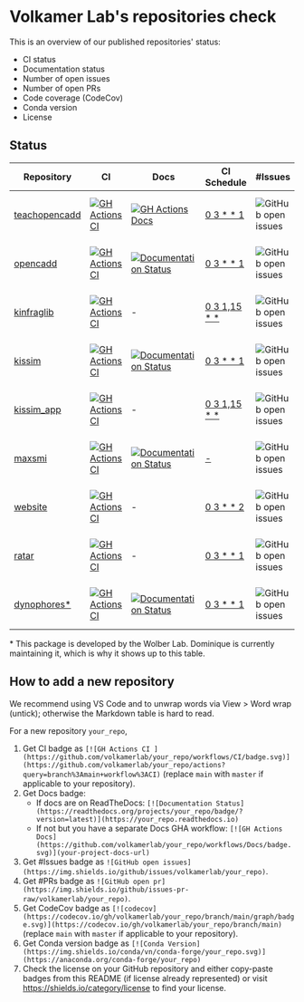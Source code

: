 # Volkamer Lab's repositories check

This is an overview of our published repositories' status:
- CI status
- Documentation status
- Number of open issues
- Number of open PRs
- Code coverage (CodeCov)
- Conda version
- License

## Status

| Repository | CI | Docs | CI Schedule | #Issues | #PRs | CodeCov | Conda | Licence | Maintainer |
|---|---|---|---|---|---|---|---|---|---|
| [teachopencadd](https://github.com/volkamerlab/teachopencadd) | [![GH Actions CI](https://github.com/volkamerlab/teachopencadd/workflows/CI/badge.svg)](https://github.com/volkamerlab/teachopencadd/actions?query=branch%3Amaster+workflow%3ACI)     | [![GH Actions Docs](https://github.com/volkamerlab/teachopencadd/workflows/Docs/badge.svg)](https://projects.volkamerlab.org/teachopencadd/) | [0 3 * * 1](https://github.com/volkamerlab/teachopencadd/blob/master/.github/workflows/ci.yml)    | ![GitHub open issues](https://img.shields.io/github/issues/volkamerlab/teachopencadd)   | ![GitHub open pr](https://img.shields.io/github/issues-pr-raw/volkamerlab/teachopencadd)   | -                                                                                                                                                | [![Conda Version](https://img.shields.io/conda/vn/conda-forge/opencadd.svg)](https://anaconda.org/conda-forge/opencadd)           | [![License: CC BY 4.0](https://img.shields.io/badge/License-CC%20BY%204.0-lightgrey.svg)](https://creativecommons.org/licenses/by/4.0/) | @dominiquesydow |
| [opencadd](https://github.com/volkamerlab/opencadd)           | [![GH Actions CI](https://github.com/volkamerlab/opencadd/workflows/CI/badge.svg)](https://github.com/volkamerlab/opencadd/actions?query=branch%3Amaster)                             | [![Documentation Status](https://readthedocs.org/projects/opencadd/badge/?version=latest)](https://opencadd.readthedocs.io)                  | [0 3 * * 1](https://github.com/volkamerlab/opencadd/blob/master/.github/workflows/ci.yaml)        | ![GitHub open issues](https://img.shields.io/github/issues/volkamerlab/opencadd)        | ![GitHub open pr](https://img.shields.io/github/issues-pr-raw/volkamerlab/opencadd)        | [![codecov](https://codecov.io/gh/volkamerlab/opencadd/branch/master/graph/badge.svg)](https://codecov.io/gh/volkamerlab/opencadd/branch/master) | [![Conda Version](https://img.shields.io/conda/vn/conda-forge/teachopencadd.svg)](https://anaconda.org/conda-forge/teachopencadd) | [![License](https://img.shields.io/badge/License-MIT-blue.svg)](https://opensource.org/licenses/MIT)                                    | @dominiquesydow |
| [kinfraglib](https://github.com/volkamerlab/kinfraglib)       | [![GH Actions CI](https://github.com/volkamerlab/kinfraglib/workflows/CI/badge.svg)](https://github.com/volkamerlab/kinfraglib/actions?query=branch%3Amaster+workflow%3ACI)           | -                                                                                                                                            | [0 3 1,15 * *](https://github.com/volkamerlab/KinFragLib/blob/master/.github/workflows/ci.yml)    | ![GitHub open issues](https://img.shields.io/github/issues/volkamerlab/kinfraglib)      | ![GitHub open pr](https://img.shields.io/github/issues-pr-raw/volkamerlab/kinfraglib)      | -                                                                                                                                                | -                                                                                                                                 | [![License](https://img.shields.io/badge/License-MIT-blue.svg)](https://opensource.org/licenses/MIT)                                    | @dominiquesydow |
| [kissim](https://github.com/volkamerlab/kissim)               | [![GH Actions CI](https://github.com/volkamerlab/kissim/workflows/CI/badge.svg)](https://github.com/volkamerlab/kissim/actions?query=branch%3Amain+workflow%3ACI)                     | [![Documentation Status](https://readthedocs.org/projects/kissim/badge/?version=latest)](https://kissim.readthedocs.io)                      | [0 3 * * 1](https://github.com/volkamerlab/kissim/blob/main/.github/workflows/CI.yaml)            | ![GitHub open issues](https://img.shields.io/github/issues/volkamerlab/kissim)          | ![GitHub open pr](https://img.shields.io/github/issues-pr-raw/volkamerlab/kissim)          | [![codecov](https://codecov.io/gh/volkamerlab/kissim/branch/main/graph/badge.svg)](https://codecov.io/gh/volkamerlab/kissim/branch/main)         | [![Conda Version](https://img.shields.io/conda/vn/conda-forge/kissim.svg)](https://anaconda.org/conda-forge/kissim)               | [![License](https://img.shields.io/badge/License-MIT-blue.svg)](https://opensource.org/licenses/MIT)                                    | @dominiquesydow |
| [kissim_app](https://github.com/volkamerlab/kissim_app)       | [![GH Actions CI](https://github.com/volkamerlab/kissim_app/workflows/CI/badge.svg)](https://github.com/volkamerlab/kissim_app/actions?query=branch%3Amaster+workflow%3ACI)           | -                                                                                                                                            | [0 3 1,15 * *](https://github.com/volkamerlab/kissim_app/blob/master/.github/workflows/ci.yml)    | ![GitHub open issues](https://img.shields.io/github/issues/volkamerlab/kissim_app)      | ![GitHub open pr](https://img.shields.io/github/issues-pr-raw/volkamerlab/kissim_app)      | -                                                                                                                                                | -                                                                                                                                 | [![License](https://img.shields.io/badge/License-MIT-blue.svg)](https://opensource.org/licenses/MIT)                                    | @dominiquesydow |
| [maxsmi](https://github.com/volkamerlab/maxsmi)               | [![GH Actions CI](https://github.com/volkamerlab/maxsmi/workflows/CI/badge.svg)](https://github.com/volkamerlab/maxsmi/actions?query=branch%3Amain+workflow%3ACI)                     | [![Documentation Status](https://readthedocs.org/projects/maxsmi/badge/?version=latest)](https://maxsmi.readthedocs.io)                      | [-](https://github.com/volkamerlab/maxsmi/blob/main/.github/workflows/CI.yaml)                    | ![GitHub open issues](https://img.shields.io/github/issues/volkamerlab/maxsmi)          | ![GitHub open pr](https://img.shields.io/github/issues-pr-raw/volkamerlab/maxsmi)          | [![codecov](https://codecov.io/gh/volkamerlab/maxsmi/branch/main/graph/badge.svg)](https://codecov.io/gh/volkamerlab/maxsmi/branch/main)         | [![Conda Version](https://img.shields.io/conda/vn/conda-forge/maxsmi.svg)](https://anaconda.org/conda-forge/maxsmi)               | [![License](https://img.shields.io/badge/License-MIT-blue.svg)](https://opensource.org/licenses/MIT)                                    | @t-kimber       |
| [website](https://github.com/volkamerlab/volkamerlab_org)     | [![GH Actions CI](https://github.com/volkamerlab/volkamerlab_org/workflows/CI/badge.svg)](https://github.com/volkamerlab/volkamerlab_org/actions?query=branch%3Amaster+workflow%3ACI) | -                                                                                                                                            | [0 3 * * 2](https://github.com/volkamerlab/volkamerlab_org/blob/master/.github/workflows/ci.yaml) | ![GitHub open issues](https://img.shields.io/github/issues/volkamerlab/volkamerlab_org) | ![GitHub open pr](https://img.shields.io/github/issues-pr-raw/volkamerlab/volkamerlab_org) | -                                                                                                                                                | -                                                                                                                                 | -                                                                                                                                       | @dominiquesydow |
| [ratar](https://github.com/volkamerlab/ratar)                 | [![GH Actions CI](https://github.com/volkamerlab/ratar/workflows/CI/badge.svg)](https://github.com/volkamerlab/ratar/actions?query=workflow%3ACI)                                     | -                                                                                                                                            | [0 3 * * 1](https://github.com/volkamerlab/ratar/blob/master/.github/workflows/CI.yaml)           | ![GitHub open issues](https://img.shields.io/github/issues/volkamerlab/ratar)           | ![GitHub open pr](https://img.shields.io/github/issues-pr-raw/volkamerlab/ratar)           | -                                                                                                                                                | -                                                                                                                                 | [![License](https://img.shields.io/badge/License-MIT-blue.svg)](https://opensource.org/licenses/MIT)                                    | @dominiquesydow |
| [dynophores\*](https://github.com/wolberlab/dynophores)       | [![GH Actions CI](https://github.com/wolberlab/dynophores/workflows/CI/badge.svg)](https://github.com/wolberlab/dynophores/actions?query=workflow%3ACI)                               | [![Documentation Status](https://readthedocs.org/projects/dynophores/badge/?version=latest)](https://dynophores.readthedocs.io)              | [0 3 * * 1](https://github.com/wolberlab/dynophores/blob/master/.github/workflows/CI.yaml)        | ![GitHub open issues](https://img.shields.io/github/issues/wolberlab/dynophores)        | ![GitHub open pr](https://img.shields.io/github/issues-pr-raw/wolberlab/dynophores)        | [![codecov](https://codecov.io/gh/wolberlab/dynophores/branch/master/graph/badge.svg)](https://codecov.io/gh/wolberlab/dynophores/branch/master) | [![Conda Version](https://img.shields.io/conda/vn/conda-forge/dynophores.svg)](https://anaconda.org/conda-forge/dynophores)       | [![License](https://img.shields.io/badge/License-MIT-blue.svg)](https://opensource.org/licenses/MIT)                                    | @dominiquesydow |

\* This package is developed by the Wolber Lab. Dominique is currently maintaining it, which is why it shows up to this table.

## How to add a new repository

We recommend using VS Code and to unwrap words via View > Word wrap (untick); otherwise the Markdown table is hard to read.

For a new repository `your_repo`,

1. Get CI badge as `[![GH Actions CI ](https://github.com/volkamerlab/your_repo/workflows/CI/badge.svg)](https://github.com/volkamerlab/your_repo/actions?query=branch%3Amain+workflow%3ACI)` (replace `main` with `master` if applicable to your repository).
2. Get Docs badge:
   - If docs are on ReadTheDocs: `[![Documentation Status](https://readthedocs.org/projects/your_repo/badge/?version=latest)](https://your_repo.readthedocs.io)`
   - If not but you have a separate Docs GHA workflow: `[![GH Actions Docs](https://github.com/volkamerlab/your_repo/workflows/Docs/badge.svg)](your-project-docs-url)`
3. Get #Issues badge as `![GitHub open issues](https://img.shields.io/github/issues/volkamerlab/your_repo)`.
4. Get #PRs badge as `![GitHub open pr](https://img.shields.io/github/issues-pr-raw/volkamerlab/your_repo)`.
5. Get CodeCov badge as `[![codecov](https://codecov.io/gh/volkamerlab/your_repo/branch/main/graph/badge.svg)](https://codecov.io/gh/volkamerlab/your_repo/branch/main)` (replace `main` with `master` if applicable to your repository).
6. Get Conda version badge as `[![Conda Version](https://img.shields.io/conda/vn/conda-forge/your_repo.svg)](https://anaconda.org/conda-forge/your_repo)`
7. Check the license on your GitHub repository and either copy-paste badges from this README (if license already represented) or visit https://shields.io/category/license to find your license.
